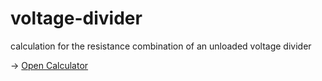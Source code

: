 # voltage-divider
calculation for the resistance combination of an unloaded voltage divider 


-> [Open Calculator](https://htmlpreview.github.io/?https://github.com/mariusbiller/voltage-divider/blob/master/voltage-divider.html)
